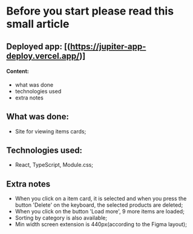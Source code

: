 # Before you start please read this small article

## Deployed app: [(https://jupiter-app-deploy.vercel.app/)]

#### Content:
* what was done
* technologies used
* extra notes

## What was done:
* Site for viewing items cards;
## Technologies used:
* React, TypeScript, Module.css;
## Extra notes
* When you click on a item card, it is selected and when you press the button 'Delete' on the keyboard, the selected products are deleted;
* When you click on the button 'Load more', 9 more items are loaded;
* Sorting by category is also available;
* Min width screen extension is 440px(according to the Figma layout);
